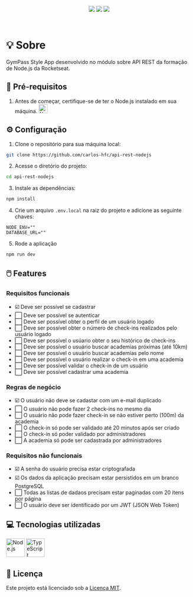 <p align="center">
  <img src="https://img.shields.io/badge/node-v18.18.2-339933?style=flat&logo=nodedotjs&logoColor=%23339933" />
  <img src="https://img.shields.io/badge/npm-v9.8.1-CB3837?style=flat&logo=npm" />
  <img src="https://img.shields.io/badge/feito_por-Carlos_Faustino-black" />
</p>

<br/>

# :bulb: Sobre

GymPass Style App desenvolvido no módulo sobre API REST da formação de Node.js da Rocketseat.

## :page_with_curl: Pré-requisitos

1. Antes de começar, certifique-se de ter o Node.js instalado em sua máquina. 
    <a href="https://nodejs.org">
      <img width="24" src="https://user-images.githubusercontent.com/25181517/183568594-85e280a7-0d7e-4d1a-9028-c8c2209e073c.png" alt="Node.js" title="Node.js"/>
    </a>

## :gear: Configuração

1. Clone o repositório para sua máquina local:

```bash
git clone https://github.com/carlos-hfc/api-rest-nodejs
```

2. Acesse o diretório do projeto:

```bash
cd api-rest-nodejs
```

3. Instale as dependências:

```bash
npm install
```

4. Crie um arquivo `.env.local` na raiz do projeto e adicione as seguinte chaves:

```env
NODE_ENV=""
DATABASE_URL=""
```

5. Rode a aplicação

```bash
npm run dev
```

## :computer_mouse: Features

### Requisitos funcionais

- :ballot_box_with_check: Deve ser possível se cadastrar
- :white_large_square: Deve ser possível se autenticar
- :white_large_square: Deve ser possível obter o perfil de um usuário logado
- :white_large_square: Deve ser possível obter o número de check-ins realizados pelo usuário logado
- :white_large_square: Deve ser possível o usúario obter o seu histórico de check-ins
- :white_large_square: Deve ser possível o usuário buscar academias próximas (até 10km)
- :white_large_square: Deve ser possível o usuário buscar academias pelo nome
- :white_large_square: Deve ser possível o usuário realizar o check-in em uma academia
- :white_large_square: Deve ser possível validar o check-in de um usuário
- :white_large_square: Deve ser possível cadastrar uma academia

### Regras de negócio

- :ballot_box_with_check: O usuário não deve se cadastar com um e-mail duplicado
- :white_large_square: O usuário não pode fazer 2 check-ins no mesmo dia
- :white_large_square: O usuário não pode fazer check-in se não estiver perto (100m) da academia
- :white_large_square: O check-in só pode ser validado até 20 minutos após ser criado
- :white_large_square: O check-in só poder validado por administradores
- :white_large_square: A academia só pode ser cadastrada por administradores

### Requisitos não funcionais

- :ballot_box_with_check: A senha do usuário precisa estar criptografada
- :ballot_box_with_check: Os dados da aplicação precisam estar persistidos em um branco PostgreSQL
- :white_large_square: Todas as listas de dadaos precisam estar paginadas com 20 itens por página
- :white_large_square: O usuário deve ser identificado por um JWT (JSON Web Token)

## :computer: Tecnologias utilizadas

<p float="left">
  <img width="50" src="https://user-images.githubusercontent.com/25181517/183568594-85e280a7-0d7e-4d1a-9028-c8c2209e073c.png" alt="Node.js" title="Node.js"/>
  <img width="50" src="https://user-images.githubusercontent.com/25181517/183890598-19a0ac2d-e88a-4005-a8df-1ee36782fde1.png" alt="TypeScript" title="TypeScript"/>
</p>

## :page_facing_up: Licença

Este projeto está licenciado sob a [Licença MIT](LICENSE).